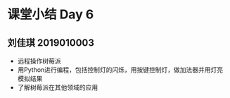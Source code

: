 # 课堂小结 Day 6

## 刘佳琪 2019010003

- 远程操作树莓派
- 用Python进行编程，包括控制灯的闪烁，用按键控制灯，做加法器并用灯亮模拟结果
- 了解树莓派在其他领域的应用